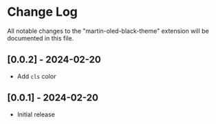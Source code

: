 # Change Log

All notable changes to the "martin-oled-black-theme" extension will be documented in this file.

## [0.0.2] - 2024-02-20

- Add `cls` color

## [0.0.1] - 2024-02-20

- Initial release
